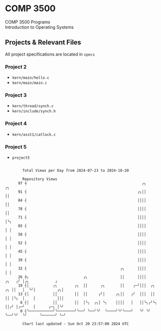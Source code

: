 # COMP 3500
COMP 3500 Programs  
Introduction to Operating Systems  
## Projects & Relevant Files
All project specifications are located in `specs`
### Project 2
- `kern/main/hello.c`
- `kern/main/main.c`
### Project 3
- `kern/thread/synch.c`
- `kern/include/synch.h`
### Project 4
- `kern/asst1/catlock.c`
### Project 5
- `project5`

```

        Total Views per Day from 2024-07-23 to 2024-10-20

        Repository Views
      97 ┼                                                     ╭╮                ╭╮
      91 ┤                                                   ╭╮││                ││
      84 ┤                                                   ││││                ││
      78 ┤                                                   ││││                ││
      71 ┤                                                   ││││                │╰╮
      65 ┤                                                   ││││                │ │
      58 ┤                                                   ││││                │ │
      52 ┤                                                   ││││                │ │
      45 ┤                                                   ││││                │ │
      39 ┤                                                   ││││                │ │
      32 ┤                                           ╭╮      ││││                │ │
      26 ┼╮                         ╭╮               ││      ││││          ╭╮   ╭╯ │╭╮            ╭
      19 ┤│           ╭╮        ╭╮  ││      ╭╮       ││    ╭─╯│││  ╭╮   ╭╮ ││   │  ╰╯│          ╭╮│
      13 ┤│           ││        ││  ││     ╭╯│     ╭╮││   ╭╯  │││  ││   ││ │╰╮  │    │          │││
       6 ┤│           ││        ││  │╰╮  ╭╮│ ╰╮    ││││   │   ││╰╮╭╯╰╮  ││╭╯ │╭─╯    │      ╭─╮ │╰╯
       0 ┤╰───────────╯╰────────╯╰──╯ ╰──╯╰╯  ╰────╯╰╯╰───╯   ╰╯ ╰╯  ╰──╯╰╯  ╰╯      ╰──────╯ ╰─╯

        Chart last updated - Sun Oct 20 23:57:00 2024 UTC
        
```
